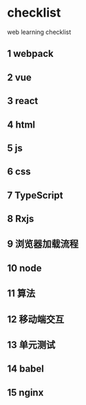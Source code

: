 # checklist
web learning checklist

## 1 webpack

## 2 vue

## 3 react

## 4 html

## 5 js

## 6 css

## 7 TypeScript

## 8 Rxjs

## 9 浏览器加载流程

## 10 node

## 11 算法

## 12 移动端交互

## 13 单元测试

## 14 babel

## 15 nginx


